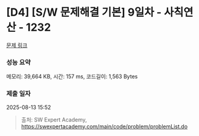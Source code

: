 # [D4] [S/W 문제해결 기본] 9일차 - 사칙연산 - 1232 

[문제 링크](https://swexpertacademy.com/main/code/problem/problemDetail.do?contestProbId=AV141J8KAIcCFAYD) 

### 성능 요약

메모리: 39,664 KB, 시간: 157 ms, 코드길이: 1,563 Bytes

### 제출 일자

2025-08-13 15:52



> 출처: SW Expert Academy, https://swexpertacademy.com/main/code/problem/problemList.do